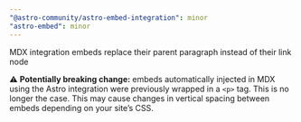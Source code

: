 ```yaml
---
"@astro-community/astro-embed-integration": minor
"astro-embed": minor
---
```


MDX integration embeds replace their parent paragraph instead of their link node

⚠️ **Potentially breaking change:** embeds automatically injected in MDX using the Astro integration were previously wrapped in a `<p>` tag.
This is no longer the case. This may cause changes in vertical spacing between embeds depending on your site’s CSS.
